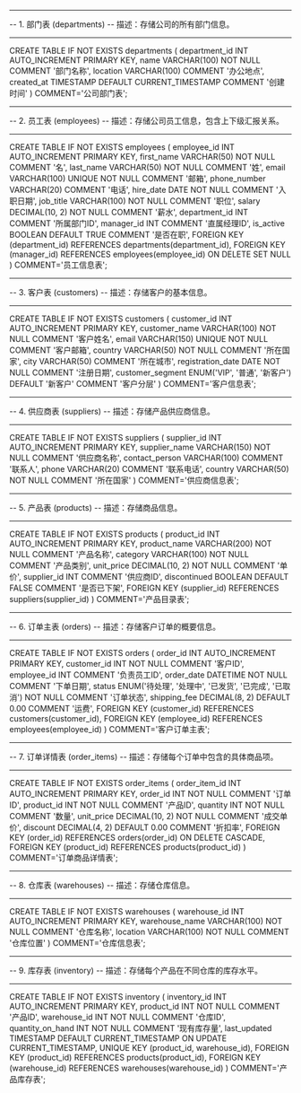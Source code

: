 -- ----------------------------
-- 1. 部门表 (departments)
-- 描述：存储公司的所有部门信息。
-- ----------------------------
CREATE TABLE IF NOT EXISTS departments (
    department_id INT AUTO_INCREMENT PRIMARY KEY,
    name VARCHAR(100) NOT NULL COMMENT '部门名称',
    location VARCHAR(100) COMMENT '办公地点',
    created_at TIMESTAMP DEFAULT CURRENT_TIMESTAMP COMMENT '创建时间'
) COMMENT='公司部门表';

-- ----------------------------
-- 2. 员工表 (employees)
-- 描述：存储公司员工信息，包含上下级汇报关系。
-- ----------------------------
CREATE TABLE IF NOT EXISTS employees (
    employee_id INT AUTO_INCREMENT PRIMARY KEY,
    first_name VARCHAR(50) NOT NULL COMMENT '名',
    last_name VARCHAR(50) NOT NULL COMMENT '姓',
    email VARCHAR(100) UNIQUE NOT NULL COMMENT '邮箱',
    phone_number VARCHAR(20) COMMENT '电话',
    hire_date DATE NOT NULL COMMENT '入职日期',
    job_title VARCHAR(100) NOT NULL COMMENT '职位',
    salary DECIMAL(10, 2) NOT NULL COMMENT '薪水',
    department_id INT COMMENT '所属部门ID',
    manager_id INT COMMENT '直属经理ID',
    is_active BOOLEAN DEFAULT TRUE COMMENT '是否在职',
    FOREIGN KEY (department_id) REFERENCES departments(department_id),
    FOREIGN KEY (manager_id) REFERENCES employees(employee_id) ON DELETE SET NULL
) COMMENT='员工信息表';

-- ----------------------------
-- 3. 客户表 (customers)
-- 描述：存储客户的基本信息。
-- ----------------------------
CREATE TABLE IF NOT EXISTS customers (
    customer_id INT AUTO_INCREMENT PRIMARY KEY,
    customer_name VARCHAR(100) NOT NULL COMMENT '客户姓名',
    email VARCHAR(150) UNIQUE NOT NULL COMMENT '客户邮箱',
    country VARCHAR(50) NOT NULL COMMENT '所在国家',
    city VARCHAR(50) COMMENT '所在城市',
    registration_date DATE NOT NULL COMMENT '注册日期',
    customer_segment ENUM('VIP', '普通', '新客户') DEFAULT '新客户' COMMENT '客户分层'
) COMMENT='客户信息表';

-- ----------------------------
-- 4. 供应商表 (suppliers)
-- 描述：存储产品供应商信息。
-- ----------------------------
CREATE TABLE IF NOT EXISTS suppliers (
    supplier_id INT AUTO_INCREMENT PRIMARY KEY,
    supplier_name VARCHAR(150) NOT NULL COMMENT '供应商名称',
    contact_person VARCHAR(100) COMMENT '联系人',
    phone VARCHAR(20) COMMENT '联系电话',
    country VARCHAR(50) NOT NULL COMMENT '所在国家'
) COMMENT='供应商信息表';

-- ----------------------------
-- 5. 产品表 (products)
-- 描述：存储商品信息。
-- ----------------------------
CREATE TABLE IF NOT EXISTS products (
    product_id INT AUTO_INCREMENT PRIMARY KEY,
    product_name VARCHAR(200) NOT NULL COMMENT '产品名称',
    category VARCHAR(100) NOT NULL COMMENT '产品类别',
    unit_price DECIMAL(10, 2) NOT NULL COMMENT '单价',
    supplier_id INT COMMENT '供应商ID',
    discontinued BOOLEAN DEFAULT FALSE COMMENT '是否已下架',
    FOREIGN KEY (supplier_id) REFERENCES suppliers(supplier_id)
) COMMENT='产品目录表';

-- ----------------------------
-- 6. 订单主表 (orders)
-- 描述：存储客户订单的概要信息。
-- ----------------------------
CREATE TABLE IF NOT EXISTS orders (
    order_id INT AUTO_INCREMENT PRIMARY KEY,
    customer_id INT NOT NULL COMMENT '客户ID',
    employee_id INT COMMENT '负责员工ID',
    order_date DATETIME NOT NULL COMMENT '下单日期',
    status ENUM('待处理', '处理中', '已发货', '已完成', '已取消') NOT NULL COMMENT '订单状态',
    shipping_fee DECIMAL(8, 2) DEFAULT 0.00 COMMENT '运费',
    FOREIGN KEY (customer_id) REFERENCES customers(customer_id),
    FOREIGN KEY (employee_id) REFERENCES employees(employee_id)
) COMMENT='客户订单主表';

-- ----------------------------
-- 7. 订单详情表 (order_items)
-- 描述：存储每个订单中包含的具体商品项。
-- ----------------------------
CREATE TABLE IF NOT EXISTS order_items (
    order_item_id INT AUTO_INCREMENT PRIMARY KEY,
    order_id INT NOT NULL COMMENT '订单ID',
    product_id INT NOT NULL COMMENT '产品ID',
    quantity INT NOT NULL COMMENT '数量',
    unit_price DECIMAL(10, 2) NOT NULL COMMENT '成交单价',
    discount DECIMAL(4, 2) DEFAULT 0.00 COMMENT '折扣率',
    FOREIGN KEY (order_id) REFERENCES orders(order_id) ON DELETE CASCADE,
    FOREIGN KEY (product_id) REFERENCES products(product_id)
) COMMENT='订单商品详情表';

-- ----------------------------
-- 8. 仓库表 (warehouses)
-- 描述：存储仓库信息。
-- ----------------------------
CREATE TABLE IF NOT EXISTS warehouses (
    warehouse_id INT AUTO_INCREMENT PRIMARY KEY,
    warehouse_name VARCHAR(100) NOT NULL COMMENT '仓库名称',
    location VARCHAR(100) NOT NULL COMMENT '仓库位置'
) COMMENT='仓库信息表';

-- ----------------------------
-- 9. 库存表 (inventory)
-- 描述：存储每个产品在不同仓库的库存水平。
-- ----------------------------
CREATE TABLE IF NOT EXISTS inventory (
    inventory_id INT AUTO_INCREMENT PRIMARY KEY,
    product_id INT NOT NULL COMMENT '产品ID',
    warehouse_id INT NOT NULL COMMENT '仓库ID',
    quantity_on_hand INT NOT NULL COMMENT '现有库存量',
    last_updated TIMESTAMP DEFAULT CURRENT_TIMESTAMP ON UPDATE CURRENT_TIMESTAMP,
    UNIQUE KEY (product_id, warehouse_id),
    FOREIGN KEY (product_id) REFERENCES products(product_id),
    FOREIGN KEY (warehouse_id) REFERENCES warehouses(warehouse_id)
) COMMENT='产品库存表';
```